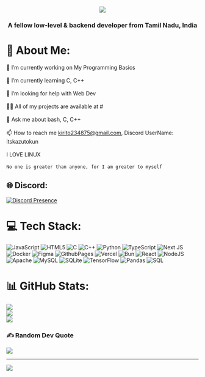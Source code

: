 <h1 align="center">
    <img src="https://readme-typing-svg.herokuapp.com/?font=Righteous&size=35&center=true&vCenter=true&width=500&height=70&duration=4000&lines=Hi+There!+👋;+I'm+Nilesh!;" />
</h1>

<h3 align="center">A fellow low-level & backend developer from Tamil Nadu, India</h3>

# 💫 About Me:
🔭 I’m currently working on My Programming Basics<br><br>🌱 I’m currently learning C, C++<br><br>🤝 I’m looking for help with Web Dev<br><br>👨‍💻 All of my projects are available at #<br><br>💬 Ask me about bash, C, C++<br><br>📫 How to reach me kirito234875@gmail.com, Discord UserName: itskazutokun<br><br>I LOVE LINUX<br><br>`No one is greater than anyone, for I am greater to myself`<br>

## 🌐 Discord:
[![Discord Presence](https://lanyard.cnrad.dev/api/1084085230316556339?showDisplayName=true&theme=dark&bg=2C2C2C)](https://discord.com/users/1084085230316556339)

# 💻 Tech Stack:
![JavaScript](https://img.shields.io/badge/javascript-%23323330.svg?style=for-the-badge&logo=javascript&logoColor=%23F7DF1E) ![HTML5](https://img.shields.io/badge/html5-%23E34F26.svg?style=for-the-badge&logo=html5&logoColor=white) ![C](https://img.shields.io/badge/c-%2300599C.svg?style=for-the-badge&logo=c&logoColor=white) ![C++](https://img.shields.io/badge/c++-%2300599C.svg?style=for-the-badge&logo=c%2B%2B&logoColor=white) ![Python](https://img.shields.io/badge/python-3670A0?style=for-the-badge&logo=python&logoColor=ffdd54) ![TypeScript](https://img.shields.io/badge/typescript-%23007ACC.svg?style=for-the-badge&logo=typescript&logoColor=white) ![Next JS](https://img.shields.io/badge/Next-black?style=for-the-badge&logo=next.js&logoColor=white) ![Docker](https://img.shields.io/badge/docker-%230db7ed.svg?style=for-the-badge&logo=docker&logoColor=white) ![Figma](https://img.shields.io/badge/figma-%23F24E1E.svg?style=for-the-badge&logo=figma&logoColor=white) ![GithubPages](https://img.shields.io/badge/github%20pages-121013?style=for-the-badge&logo=github&logoColor=white) ![Vercel](https://img.shields.io/badge/vercel-%23000000.svg?style=for-the-badge&logo=vercel&logoColor=white) ![Bun](https://img.shields.io/badge/Bun-%23000000.svg?style=for-the-badge&logo=bun&logoColor=white) ![React](https://img.shields.io/badge/react-%2320232a.svg?style=for-the-badge&logo=react&logoColor=%2361DAFB) ![NodeJS](https://img.shields.io/badge/node.js-6DA55F?style=for-the-badge&logo=node.js&logoColor=white) ![Apache](https://img.shields.io/badge/apache-%23D42029.svg?style=for-the-badge&logo=apache&logoColor=white) ![MySQL](https://img.shields.io/badge/mysql-4479A1.svg?style=for-the-badge&logo=mysql&logoColor=white) ![SQLite](https://img.shields.io/badge/sqlite-%2307405e.svg?style=for-the-badge&logo=sqlite&logoColor=white) ![TensorFlow](https://img.shields.io/badge/TensorFlow-%23FF6F00.svg?style=for-the-badge&logo=TensorFlow&logoColor=white) ![Pandas](https://img.shields.io/badge/pandas-%23150458.svg?style=for-the-badge&logo=pandas&logoColor=white) ![SQL](https://img.shields.io/badge/SQL-003B57?style=for-the-badge&labelColor=black&logo=sqlite&logoColor=white)
# 📊 GitHub Stats:
![](https://github-readme-stats.vercel.app/api?username=Asia4046&theme=tokyonight&hide_border=false&include_all_commits=false&count_private=false)<br/>
![](https://github-readme-stats.vercel.app/api/top-langs/?username=Asia4046&theme=tokyonight&hide_border=false&include_all_commits=false&count_private=false&layout=compact)<br>
![](https://github-readme-streak-stats.herokuapp.com/?user=Asia4046&theme=tokyonight&hide_border=false)<br/>

### ✍️ Random Dev Quote
![](https://quotes-github-readme.vercel.app/api?type=horizontal&theme=radical)

---
[![](https://visitcount.itsvg.in/api?id=Asia4046&icon=2&color=1)](https://visitcount.itsvg.in)

<!-- Proudly created with GPRM ( https://gprm.itsvg.in ) -->
